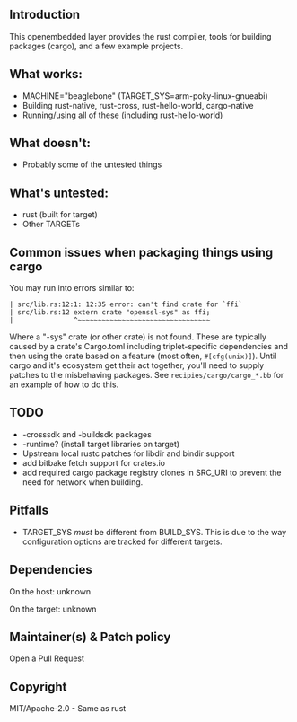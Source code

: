 ## Introduction

This openembedded layer provides the rust compiler, tools for building packages
(cargo), and a few example projects.

## What works:

 - MACHINE="beaglebone" (TARGET_SYS=arm-poky-linux-gnueabi)
 - Building rust-native, rust-cross, rust-hello-world, cargo-native
 - Running/using all of these (including rust-hello-world)

## What doesn't:

 - Probably some of the untested things

## What's untested:

 - rust (built for target)
 - Other TARGETs

## Common issues when packaging things using cargo

 You may run into errors similar to:

```
| src/lib.rs:12:1: 12:35 error: can't find crate for `ffi`
| src/lib.rs:12 extern crate "openssl-sys" as ffi;
|               ^~~~~~~~~~~~~~~~~~~~~~~~~~~~~~~~~~
```

 Where a "-sys" crate (or other crate) is not found. These are typically caused
by a crate's Cargo.toml including triplet-specific dependencies and then using
the crate based on a feature (most often, `#[cfg(unix)]`). Until cargo and it's
ecosystem get their act together, you'll need to supply patches to the
misbehaving packages. See `recipies/cargo/cargo_*.bb` for an example of how to
do this.

## TODO

 - -crosssdk and -buildsdk packages
 - -runtime? (install target libraries on target)
 - Upstream local rustc patches for libdir and bindir support
 - add bitbake fetch support for crates.io
 - add required cargo package registry clones in SRC_URI to prevent the need
   for network when building.

## Pitfalls

 - TARGET_SYS _must_ be different from BUILD_SYS. This is due to the way configuration options are tracked for different targets.

## Dependencies

On the host:
	unknown

On the target:
	unknown

## Maintainer(s) & Patch policy

Open a Pull Request

## Copyright

MIT/Apache-2.0 - Same as rust

